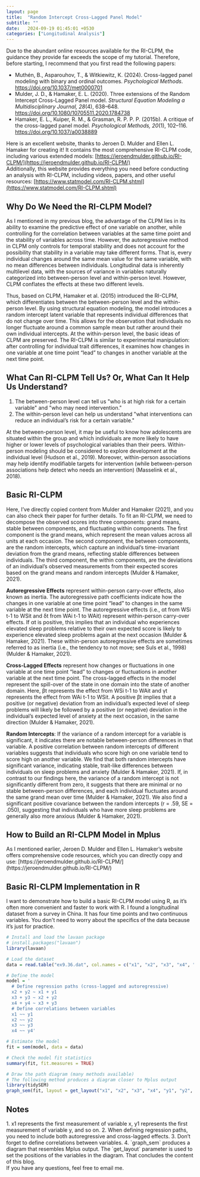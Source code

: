 ```yaml
---
layout: page
title:  "Random Intercept Cross-Lagged Panel Model"
subtitle: ""
date:   2024-09-19 01:45:01 +0530
categories: ["Longitudinal Analysis"]
---
```



Due to the abundant online resources available for the RI-CLPM, the guidance they provide far exceeds the scope of my tutorial. Therefore, before starting, I recommend that you first read the following papers:
- Muthén, B., Asparouhov, T., & Witkiewitz, K. (2024). Cross-lagged panel modeling with binary and ordinal outcomes. <i>Psychological Methods</i>. <a href="https://doi.org/10.1037/met0000701">https://doi.org/10.1037/met0000701</a>
- Mulder, J. D., & Hamaker, E. L. (2020). Three extensions of the Random Intercept Cross-Lagged Panel model. <i>Structural Equation Modeling a Multidisciplinary Journal, 28</i>(4), 638–648. <a href="https://doi.org/10.1080/10705511.2020.1784738">https://doi.org/10.1080/10705511.2020.1784738</a>
- Hamaker, E. L., Kuiper, R. M., & Grasman, R. P. P. P. (2015b). A critique of the cross-lagged panel model. <i>Psychological Methods, 20</i>(1), 102–116. <a href="https://doi.org/10.1037/a0038889">https://doi.org/10.1037/a0038889</a>

Here is an excellent website, thanks to Jeroen D. Mulder and Ellen L. Hamaker for creating it! It contains the most comprehensive RI-CLPM code, including various extended models:
[https://jeroendmulder.github.io/RI-CLPM/](https://jeroendmulder.github.io/RI-CLPM/)
<br>Additionally, this website provides everything you need before conducting an analysis with RI-CLPM, including videos, papers, and other useful resources:
[https://www.statmodel.com/RI-CLPM.shtml](https://www.statmodel.com/RI-CLPM.shtml)

<h2><strong>Why Do We Need the RI-CLPM Model?</strong></h2>
As I mentioned in my previous blog, the advantage of the CLPM lies in its ability to examine the predictive effect of one variable on another, while controlling for the correlation between variables at the same time point and the stability of variables across time. However, the autoregressive method in CLPM only controls for temporal stability and does not account for the possibility that stability in a variable may take different forms. That is, every individual changes around the same mean value for the same variable, with no mean differences between individuals. Longitudinal data is inherently multilevel data, with the sources of variance in variables naturally categorized into between-person level and within-person level. However, CLPM conflates the effects at these two different levels.

Thus, based on CLPM, Hamaker et al. (2015) introduced the RI-CLPM, which differentiates between the between-person level and the within-person level. By using structural equation modeling, the model introduces a random intercept latent variable that represents individual differences that do not change over time. This allows for the observation that individuals no longer fluctuate around a common sample mean but rather around their own individual intercepts. At the within-person level, the basic ideas of CLPM are preserved. The RI-CLPM is similar to experimental manipulation: after controlling for individual trait differences, it examines how changes in one variable at one time point “lead” to changes in another variable at the next time point.

<h2><strong>What Can RI-CLPM Tell Us? Or, What Can It Help Us Understand?</strong></h2>

1. The between-person level can tell us "who is at high risk for a certain variable" and "who may need intervention."
2. The within-person level can help us understand "what interventions can reduce an individual’s risk for a certain variable."

At the between-person level, it may be useful to know how adolescents are situated within the group and which individuals are more likely to have higher or lower levels of psychological variables than their peers. Within-person modeling should be considered to explore development at the individual level (Hudson et al., 2019). Moreover, within-person associations may help identify modifiable targets for intervention (while between-person associations help detect who needs an intervention) (Masselink et al., 2018).

<h2><strong>Basic RI-CLPM</strong></h2>
Here, I’ve directly copied content from Mulder and Hamaker (2021), and you can also check their paper for further details.
To fit an RI-CLPM, we need to decompose the observed scores into three components: grand means, stable between components, and fluctuating within components. The first component is the grand means, which represent the mean values across all units at each occasion. The second component, the between components, are the random intercepts, which capture an individual’s time-invariant deviation from the grand means, reflecting stable differences between individuals. The third component, the within components, are the deviations of an individual’s observed measurements from their expected scores based on the grand means and random intercepts (Mulder & Hamaker, 2021).

**Autoregressive Effects** represent within-person carry-over effects, also known as inertia. The autoregressive path coefficients indicate how the changes in one variable at one time point “lead” to changes in the same variable at the next time point.
The autoregressive effects (i.e., αt from WSi t-1 to WSit and δt from WAi t-1 to WAit) represent within-person carry-over effects. If αt is positive, this implies that an individual who experiences elevated sleep problems relative to their own expected score is likely to experience elevated sleep problems again at the next occasion (Mulder & Hamaker, 2021). These within-person autoregressive effects are sometimes referred to as inertia (i.e., the tendency to not move; see Suls et al., 1998) (Mulder & Hamaker, 2021).

**Cross-Lagged Effects** represent how changes or fluctuations in one variable at one time point “lead” to changes or fluctuations in another variable at the next time point.
The cross-lagged effects in the model represent the spill-over of the state in one domain into the state of another domain. Here, βt represents the effect from WSi t-1 to WAit and γt represents the effect from WAi t-1 to WSit. A positive βt implies that a positive (or negative) deviation from an individual’s expected level of sleep problems will likely be followed by a positive (or negative) deviation in the individual’s expected level of anxiety at the next occasion, in the same direction (Mulder & Hamaker, 2021).

**Random Intercepts**: If the variance of a random intercept for a variable is significant, it indicates there are notable between-person differences in that variable. A positive correlation between random intercepts of different variables suggests that individuals who score high on one variable tend to score high on another variable. 
We find that both random intercepts have significant variance, indicating stable, trait-like differences between individuals on sleep problems and anxiety (Mulder & Hamaker, 2021). If, in contrast to our findings here, the variance of a random intercept is not significantly different from zero, it suggests that there are minimal or no stable between-person differences, and each individual fluctuates around the same grand mean over time (Mulder & Hamaker, 2021). We also find a significant positive covariance between the random intercepts (r = .59, SE = .050), suggesting that individuals who have more sleep problems are generally also more anxious (Mulder & Hamaker, 2021).

<h2><strong>How to Build an RI-CLPM Model in Mplus</strong></h2>
As I mentioned earlier, Jeroen D. Mulder and Ellen L. Hamaker’s website offers comprehensive code resources, which you can directly copy and use: [https://jeroendmulder.github.io/RI-CLPM/](https://jeroendmulder.github.io/RI-CLPM/)

<h2><strong>Basic RI-CLPM Implementation in R</strong></h2>
I want to demonstrate how to build a basic RI-CLPM model using R, as it’s often more convenient and faster to work with R. I found a longitudinal dataset from a survey in China. It has four time points and two continuous variables. You don't need to worry about the specifics of the data because it’s just for practice.

```r
# Install and load the lavaan package
# install.packages("lavaan")
library(lavaan)

# Load the dataset
data = read.table("ex9.36.dat", col.names = c("x1", "x2", "x3", "x4", "y1", "y2", "y3", "y4", 'subject'))

# Define the model
model = '  
  # Define regression paths (cross-lagged and autoregressive)
  x2 + y2 ~ x1 + y1
  x3 + y3 ~ x2 + y2
  x4 + y4 ~ x3 + y3
  # Define correlations between variables
  x1 ~~ y1
  x2 ~~ y2
  x3 ~~ y3
  x4 ~~ y4'

# Estimate the model
fit = sem(model, data = data)

# Check the model fit statistics
summary(fit, fit.measures = TRUE)

# Draw the path diagram (many methods available)
# The following method produces a diagram closer to Mplus output
library(tidySEM)
graph_sem(fit, layout = get_layout("x1", "x2", "x3", "x4", "y1", "y2", "y3", "y4", rows = 2))
```

<h2><strong>Notes</strong></h2>
1. x1 represents the first measurement of variable x, y1 represents the first measurement of variable y, and so on.
2. When defining regression paths, you need to include both autoregressive and cross-lagged effects.
3. Don’t forget to define correlations between variables.
4. `graph_sem` produces a diagram that resembles Mplus output. The `get_layout` parameter is used to set the positions of the variables in the diagram.
That concludes the content of this blog. 
<br>If you have any questions, feel free to email me.
